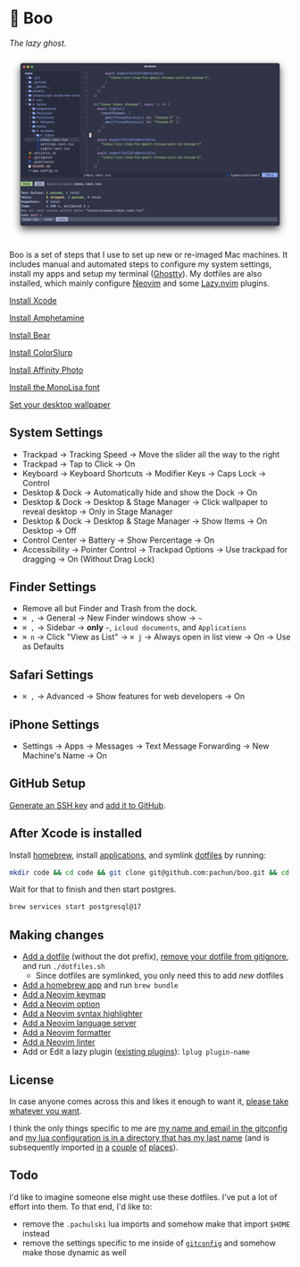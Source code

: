 # 👻 Boo

_The lazy ghost_.

![Ghostty Screenshot](assets/ghostty-screenshot.png)

Boo is a set of steps that I use to set up new or re-imaged Mac machines. It includes manual and automated steps to configure my system settings, install my apps and setup my terminal ([Ghostty](https://ghostty.org)). My dotfiles are also installed, which mainly configure [Neovim](https://neovim.io) and some [Lazy.nvim](https://lazy.folke.io/) plugins.

[Install Xcode](https://apps.apple.com/us/app/xcode/id497799835)

[Install Amphetamine](https://apps.apple.com/us/app/amphetamine/id937984704)

[Install Bear](https://apps.apple.com/us/app/bear-markdown-notes/id1091189122)

[Install ColorSlurp](https://apps.apple.com/us/app/colorslurp/id1287239339)

[Install Affinity Photo](https://apps.apple.com/us/app/affinity-photo-2-image-editor/id1616822987)

[Install the MonoLisa font](https://github.com/pachun/boo/tree/main/assets/MonoLisa)

[Set your desktop wallpaper](https://github.com/pachun/boo/blob/main/assets/less%20is%20less.png)

## System Settings

- Trackpad → Tracking Speed → Move the slider all the way to the right
- Trackpad → Tap to Click → On
- Keyboard → Keyboard Shortcuts → Modifier Keys → Caps Lock → Control
- Desktop & Dock → Automatically hide and show the Dock → On
- Desktop & Dock → Desktop & Stage Manager → Click wallpaper to reveal desktop → Only in Stage Manager
- Desktop & Dock → Desktop & Stage Manager → Show Items → On Desktop → Off
- Control Center → Battery → Show Percentage → On
- Accessibility → Pointer Control → Trackpad Options → Use trackpad for dragging → On (Without Drag Lock)

## Finder Settings

- Remove all but Finder and Trash from the dock.
- `⌘ ,` → General → New Finder windows show → `~`
- `⌘ ,` → Sidebar → **only** `~`, `icloud documents`, and `Applications`
- `⌘ n` → Click "View as List" → `⌘ j` → Always open in list view → On → Use as Defaults

## Safari Settings

- `⌘ ,` → Advanced → Show features for web developers → On

## iPhone Settings

- Settings → Apps → Messages → Text Message Forwarding → New Machine's Name → On

## GitHub Setup

[Generate an SSH key](https://docs.github.com/en/authentication/connecting-to-github-with-ssh/generating-a-new-ssh-key-and-adding-it-to-the-ssh-agent) and [add it to GitHub](https://docs.github.com/en/authentication/connecting-to-github-with-ssh/adding-a-new-ssh-key-to-your-github-account).

## After Xcode is installed

Install [homebrew](https://brew.sh/), install [applications](https://github.com/pachun/boo/blob/main/Brewfile), and symlink [dotfiles](https://github.com/pachun/boo/blob/main/dotfiles) by running:

```sh
mkdir code && cd code && git clone git@github.com:pachun/boo.git && cd boo && ./install.sh
```

Wait for that to finish and then start postgres.

```sh
brew services start postgresql@17
```

## Making changes

- [Add a dotfile](https://github.com/pachun/boo/tree/main/dotfiles) (without the dot prefix), [remove your dotfile from gitignore](https://github.com/pachun/boo/blob/main/.gitignore), and run `./dotfiles.sh`
  - Since dotfiles are symlinked, you only need this to add _new_ dotfiles
- [Add a homebrew app](https://github.com/pachun/boo/blob/main/Brewfile) and run `brew bundle`
- [Add a Neovim keymap](https://github.com/pachun/boo/blob/main/dotfiles/config/nvim/lua/config/pachulski/keymaps.lua)
- [Add a Neovim option](https://github.com/pachun/boo/blob/main/dotfiles/config/nvim/lua/config/pachulski/opts.lua)
- [Add a Neovim syntax highlighter](https://github.com/pachun/boo/blob/main/dotfiles/config/nvim/lua/config/pachulski/syntax_highlighters.lua)
- [Add a Neovim language server](https://github.com/pachun/boo/blob/main/dotfiles/config/nvim/lua/config/pachulski/language_servers.lua)
- [Add a Neovim formatter](https://github.com/pachun/boo/blob/main/dotfiles/config/nvim/lua/config/pachulski/formatters.lua)
- [Add a Neovim linter](https://github.com/pachun/boo/blob/main/dotfiles/config/nvim/lua/config/pachulski/linters.lua)
- Add or Edit a lazy plugin ([existing plugins](https://github.com/pachun/boo/tree/main/dotfiles/config/nvim/lua/plugins)): `lplug plugin-name`

## License

In case anyone comes across this and likes it enough to want it, [please take whatever you want](https://github.com/pachun/boo/blob/main/LICENSE).

I think the only things specific to me are [my name and email in the gitconfig](https://github.com/pachun/boo/blob/main/dotfiles/gitconfig) and [my lua configuration is in a directory that has my last name](https://github.com/pachun/boo/tree/main/dotfiles/config/nvim/lua/config/pachulski) (and is subsequently imported [in](https://github.com/pachun/boo/blob/76c5a444a28d28a1cc4f7743abd9e9e43470c678/dotfiles/config/nvim/lua/config/lazy.lua#L24) [a](https://github.com/pachun/boo/blob/main/dotfiles/config/nvim/lua/config/pachulski/init.lua) [couple](https://github.com/pachun/boo/blob/main/dotfiles/config/nvim/lua/config/pachulski/helpers/init.lua) [of](https://github.com/pachun/boo/blob/76c5a444a28d28a1cc4f7743abd9e9e43470c678/dotfiles/config/nvim/lua/plugins/conform.lua#L12) [places](https://github.com/pachun/boo/blob/76c5a444a28d28a1cc4f7743abd9e9e43470c678/dotfiles/config/nvim/lua/plugins/nvim-lint.lua#L8)).

## Todo

I'd like to imagine someone else might use these dotfiles. I've put a lot of effort into them. To that end, I'd like to:

- remove the `.pachulski` lua imports and somehow make that import `$HOME` instead
- remove the settings specific to me inside of [`gitconfig`](https://github.com/pachun/boo/blob/main/dotfiles/gitconfig) and somehow make those dynamic as well
